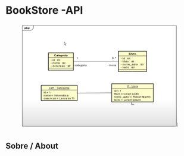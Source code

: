<h1>BookStore -API</h1>

<figure>
	<img src="img/ModeloConceitual.png" title="Modelo de domínio">
</figure>

<h2> Sobre / About</h2>

